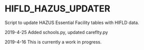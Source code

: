 # HIFLD_HAZUS_UPDATER
Script to update HAZUS Essential Facility tables with HIFLD data.

2019-4-25
Added schools.py, updated careflty.py

2019-4-16
This is currently a work in progress.
